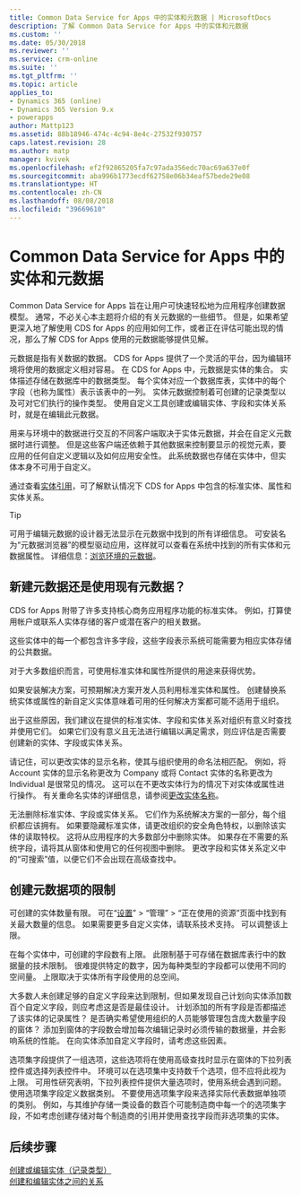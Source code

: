 ```yaml
---
title: Common Data Service for Apps 中的实体和元数据 | MicrosoftDocs
description: 了解 Common Data Service for Apps 中的实体和元数据
ms.custom: ''
ms.date: 05/30/2018
ms.reviewer: ''
ms.service: crm-online
ms.suite: ''
ms.tgt_pltfrm: ''
ms.topic: article
applies_to:
- Dynamics 365 (online)
- Dynamics 365 Version 9.x
- powerapps
author: Mattp123
ms.assetid: 88b18946-474c-4c94-8e4c-27532f930757
caps.latest.revision: 28
ms.author: matp
manager: kvivek
ms.openlocfilehash: ef2f92865205fa7c97ada356edc70ac69a637e0f
ms.sourcegitcommit: aba996b1773ecdf62758e06b34eaf57bede29e08
ms.translationtype: HT
ms.contentlocale: zh-CN
ms.lasthandoff: 08/08/2018
ms.locfileid: "39669610"
---
```

# <a name="entities-and-metadata-in-common-data-service-for-apps"></a>Common Data Service for Apps 中的实体和元数据

Common Data Service for Apps 旨在让用户可快速轻松地为应用程序创建数据模型。 通常，不必关心本主题将介绍的有关元数据的一些细节。 但是，如果希望更深入地了解使用 CDS for Apps 的应用如何工作，或者正在评估可能出现的情况，那么了解 CDS for Apps 使用的元数据能够提供见解。

元数据是指有关数据的数据。 CDS for Apps 提供了一个灵活的平台，因为编辑环境将使用的数据定义相对容易。 在 CDS for Apps 中，元数据是实体的集合。 实体描述存储在数据库中的数据类型。  每个实体对应一个数据库表，实体中的每个字段（也称为属性）表示该表中的一列。 实体元数据控制着可创建的记录类型以及可对它们执行的操作类型。 使用自定义工具创建或编辑实体、字段和实体关系时，就是在编辑此元数据。 
  
用来与环境中的数据进行交互的不同客户端取决于实体元数据，并会在自定义元数据时进行调整。 但是这些客户端还依赖于其他数据来控制要显示的视觉元素，要应用的任何自定义逻辑以及如何应用安全性。 此系统数据也存储在实体中，但实体本身不可用于自定义。

通过查看[实体引用](/powerapps/developer/common-data-service/reference/about-entity-reference)，可了解默认情况下 CDS for Apps 中包含的标准实体、属性和实体关系。

> [!TIP]
> 可用于编辑元数据的设计器无法显示在元数据中找到的所有详细信息。 可安装名为“元数据浏览器”的模型驱动应用，这样就可以查看在系统中找到的所有实体和元数据属性。 详细信息：[浏览环境的元数据](https://docs.microsoft.com/dynamics365/customer-engagement/developer/browse-your-metadata)。
  
<a name="BKMK_CreateNewOrUseExistingMetadata"></a>

## <a name="create-new-metadata-or-use-existing-metadata"></a>新建元数据还是使用现有元数据？

CDS for Apps 附带了许多支持核心商务应用程序功能的标准实体。 例如，打算使用帐户或联系人实体存储的客户或潜在客户的相关数据。  
  
这些实体中的每一个都包含许多字段，这些字段表示系统可能需要为相应实体存储的公共数据。  
  
对于大多数组织而言，可使用标准实体和属性所提供的用途来获得优势。 
  
如果安装解决方案，可预期解决方案开发人员利用标准实体和属性。 创建替换系统实体或属性的新自定义实体意味着可用的任何解决方案都可能不适用于组织。  
  
出于这些原因，我们建议在提供的标准实体、字段和实体关系对组织有意义时查找并使用它们。 如果它们没有意义且无法进行编辑以满足需求，则应评估是否需要创建新的实体、字段或实体关系。 

<!--  Can we say this yet? 
    
> [!NOTE]
> The [Common Data Model](/powerapps/common-data-model/overview) will provide a capability to add additional standard entities. 

-->

请记住，可以更改实体的显示名称，使其与组织使用的命名法相匹配。 例如，将 Account 实体的显示名称更改为 Company 或将 Contact 实体的名称更改为 Individual 是很常见的情况。 这可以在不更改实体行为的情况下对实体或属性进行操作。 有关重命名实体的详细信息，请参阅[更改实体名称](edit-entities.md#change-the-name-of-an-entity)。
  
无法删除标准实体、字段或实体关系。 它们作为系统解决方案的一部分，每个组织都应该拥有。 如果要隐藏标准实体，请更改组织的安全角色特权，以删除该实体的读取特权。 这将从应用程序的大多数部分中删除实体。 如果存在不需要的系统字段，请将其从窗体和使用它的任何视图中删除。 更改字段和实体关系定义中的“可搜索”值，以便它们不会出现在高级查找中。 
  
<a name="BKMK_LimitationsOnMetadata"></a>   

## <a name="limitations-on-creating-metadata-items"></a>创建元数据项的限制  

可创建的实体数量有限。 可在“[设置](../model-driven-apps/advanced-navigation.md#settings)” > “管理” > “正在使用的资源”页面中找到有关最大数量的信息。 如果需要更多自定义实体，请联系技术支持。 可以调整该上限。  
  
在每个实体中，可创建的字段数有上限。 此限制基于可存储在数据库表行中的数据量的技术限制。 很难提供特定的数字，因为每种类型的字段都可以使用不同的空间量。 上限取决于实体所有字段使用的总空间。  
  
大多数人未创建足够的自定义字段来达到限制，但如果发现自己计划向实体添加数百个自定义字段，则应考虑这是否是最佳设计。 计划添加的所有字段是否都描述了该实体的记录属性？ 是否确实希望使用组织的人员能够管理包含庞大数量字段的窗体？ 添加到窗体的字段数会增加每次编辑记录时必须传输的数据量，并会影响系统的性能。 在向实体添加自定义字段时，请考虑这些因素。  
  
选项集字段提供了一组选项，这些选项将在使用高级查找时显示在窗体的下拉列表控件或选择列表控件中。 环境可以在选项集中支持数千个选项，但不应将此视为上限。 可用性研究表明，下拉列表控件提供大量选项时，使用系统会遇到问题。 使用选项集字段定义数据类别。 不要使用选项集字段来选择实际代表数据单独项的类别。 例如，与其维护存储一类设备的数百个可能制造商中每一个的选项集字段，不如考虑创建存储对每个制造商的引用并使用查找字段而非选项集的实体。  
  
## <a name="next-steps"></a>后续步骤 

[创建或编辑实体（记录类型）](create-edit-entities.md)<br />
[创建和编辑实体之间的关系](create-edit-entity-relationships.md)

